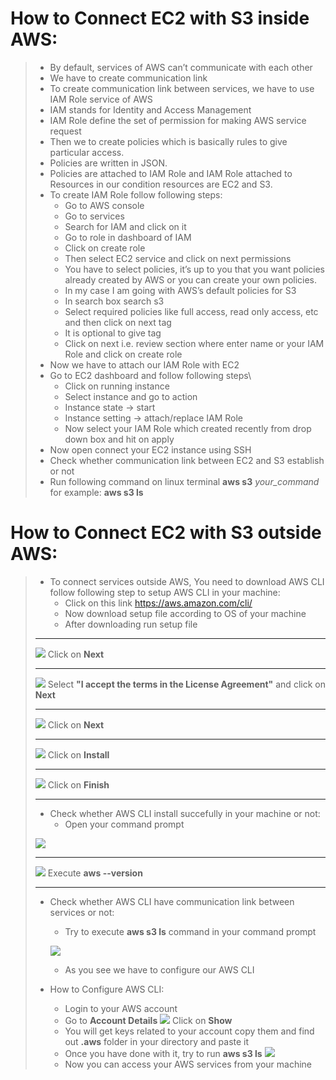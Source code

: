 # How to Connect EC2 with S3 inside AWS:
>	+ By default, services of AWS can’t communicate with each other 
>	+ We have to create communication link
>	+ To create communication link between services, we have to use IAM Role service of AWS
>	+ IAM stands for Identity and Access Management
>	+ IAM Role define the set of permission for making AWS service request
>	+ Then we to create policies which is basically rules to give particular access.
>	+ Policies are written in JSON.
>	+ Policies are attached to IAM Role and IAM Role attached to Resources in our condition resources are EC2 and S3.
>   + To create IAM Role follow following steps:
>	    + Go to AWS console
>	    + Go to services
>	    + Search for IAM and click on it
>	    + Go to role in dashboard of IAM
>	    + Click on create role
>	    + Then select EC2 service and click on next permissions
>	    + You have to select policies, it’s up to you that you want policies already created by AWS or you can create your own policies.
>	    + In my case I am going with AWS’s default policies for S3
>	    + In search box search s3
>	    + Select required policies like full access, read only access, etc and then click on next tag
>	    + It is optional to give tag
>	    + Click on next i.e. review section where enter name or your IAM Role and click on create role
> + Now we have to attach our IAM Role with EC2
> + Go to EC2 dashboard and follow following steps\
>	   + Click on running instance
>	   + Select instance and go to action
>	   + Instance state -> start
>	   + Instance setting -> attach/replace IAM Role
>	   + Now select your IAM Role which created recently from drop down box and hit on apply
> +	Now open connect your EC2 instance using SSH
> +	Check whether communication link between EC2 and S3 establish or not 
> +	Run following command on linux terminal
**aws s3** *your_command*\
for example: **aws s3 ls** 

# How to Connect EC2 with S3 outside AWS:

> + To connect services outside AWS, You need to download AWS CLI follow following step to setup AWS CLI in your machine: 
>      + Click on this link <https://aws.amazon.com/cli/>
>      + Now download setup file according to OS of your machine
>      + After downloading run setup file
> - - -
> ![](1.jpg)
> Click on **Next**
> - - - 
> ![](2.jpg)
> Select **"I accept the terms in the License Agreement"** and click on **Next** 
> - - -
>![](3.jpg)
> Click on **Next**
> - - -
>![](4.jpg)
> Click on **Install**
> - - -
>![](5.jpg)
> Click on **Finish**
> - - -
> + Check whether AWS CLI install succefully in your machine or not:
>      + Open your command prompt
>
>![](6.jpg)
> - - -
> ![](7.jpg)
> Execute **aws --version**
> - - -
> + Check whether AWS CLI have communication link between services or not:
>      + Try to execute **aws s3 ls** command in your command prompt 
>
>      ![](8.jpg)
>
>      + As you see we have to configure our AWS CLI
> + How to Configure AWS CLI:
>   + Login to your AWS account
>   + Go to **Account Details**
> ![](9.jpg)
> Click on **Show**
>   + You will get keys related to your account copy them and find out **.aws** folder in your directory and paste it
>   + Once you have done with it, try to run **aws s3 ls**
> ![](10.jpg)
>   + Now you can access your AWS services from your machine

